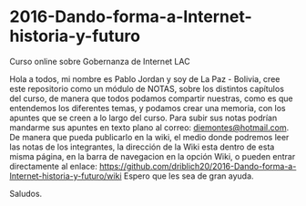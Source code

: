# 2016-Dando-forma-a-Internet-historia-y-futuro
Curso online sobre Gobernanza de Internet LAC

Hola a todos, mi nombre es Pablo Jordan y soy de La Paz - Bolivia, cree este repositorio como un módulo de NOTAS, sobre 
los distintos capítulos del curso, de manera que todos podamos compartir nuestras, como es que entendemos 
los diferentes temas, y podamos crear una memoria, con los apuntes que se creen a lo largo del curso.
Para subir sus notas podrían mandarme sus apuntes en texto plano al correo: diemontes@hotmail.com. De manera que pueda
publicarlo en la wiki, el medio donde podremos leer las notas de los integrantes, la dirección de la Wiki esta dentro de esta 
misma página, en la barra de navegacion en la opción Wiki, o pueden entrar directamente al enlace: 
https://github.com/driblich20/2016-Dando-forma-a-Internet-historia-y-futuro/wiki
Espero que les sea de gran ayuda. 

Saludos.
